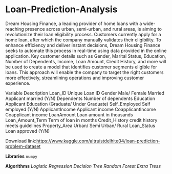 # Loan-Prediction-Analysis
Dream Housing Finance, a leading provider of home loans with a wide-reaching presence across urban, semi-urban, and rural areas, is aiming to revolutionize their loan eligibility process.
Customers currently apply for a home loan, after which the company manually validates their eligibility.
To enhance efficiency and deliver instant decisions, Dream Housing Finance seeks to automate this process in real-time using data provided in the online application. 
Key customer details such as Gender, Marital Status, Education, Number of Dependents, Income, Loan Amount, Credit History, and more will be used to create a model that identifies customer segments eligible for loans.
This approach will enable the company to target the right customers more effectively, streamlining operations and improving customer experience.
 
Variable	Description
Loan_ID	Unique Loan ID
Gender	Male/ Female
Married	Applicant married (Y/N)
Dependents	Number of dependents
Education	Applicant Education (Graduate/ Under Graduate)
Self_Employed	Self employed (Y/N)
ApplicantIncome	Applicant income
CoapplicantIncome	Coapplicant income
LoanAmount	Loan amount in thousands
Loan_Amount_Term	Term of loan in months
Credit_History	credit history meets guidelines
Property_Area	Urban/ Semi Urban/ Rural
Loan_Status	Loan approved (Y/N)

Download link:https://www.kaggle.com/altruistdelhite04/loan-prediction-problem-dataset

**Libraries**
`numpy`



**Algorithms**
*Logistic Regression*
*Decision Tree*
*Random Forest*
*Extra Tress*
